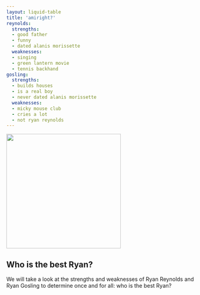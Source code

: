 ```yaml
---
layout: liquid-table
title: 'amiright?'
reynolds:
  strengths:
  - good father
  - funny
  - dated alanis morissette
  weaknesses: 
  - singing
  - green lantern movie
  - tennis backhand 
gosling:
  strengths: 
  - builds houses
  - is a real boy
  - never dated alanis morissette
  weaknesses: 
  - micky mouse club
  - cries a lot
  - not ryan reynolds
---
```



<img src="../img/ryan-v-ryan.jpg" height="300px" class="center">


## Who is the best Ryan?

We will take a look at the strengths and weaknesses of Ryan Reynolds and Ryan Gosling to determine once and for all: who is the best Ryan?
